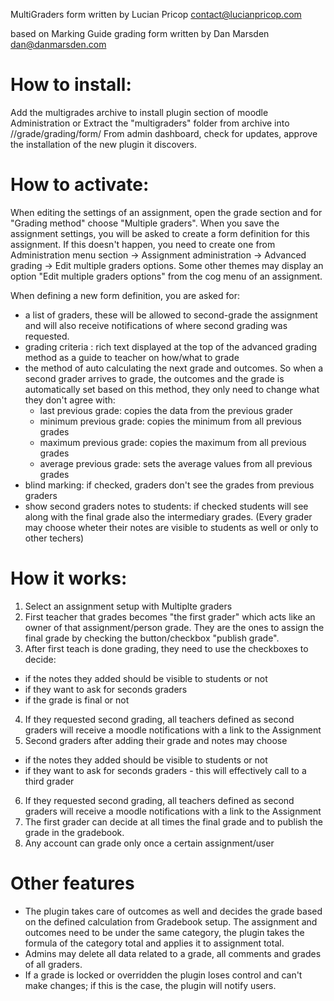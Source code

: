 MultiGraders form written by Lucian Pricop <contact@lucianpricop.com>

based on Marking Guide grading form written by Dan Marsden <dan@danmarsden.com>

# How to install:

Add the multigrades archive to install plugin section of moodle Administration or Extract the "multigraders" folder from archive into /<your moodle folder>/grade/grading/form/
From admin dashboard, check for updates, approve the installation of the new plugin it discovers.

# How to activate:

When editing the settings of an assignment, open the grade section and for "Grading method" choose "Multiple graders".
When you save the assignment settings, you will be asked to create a form definition for this assignment. If this doesn't happen, you need to create one from Administration menu
section -> Assignment administration -> Advanced grading -> Edit multiple graders options. Some other themes may display an option "Edit multiple graders options" from the cog menu of an assignment.

When defining a new form definition, you are asked for:
 - a list of graders, these will be allowed to second-grade the assignment and will also receive notifications of where second grading was requested.
 - grading criteria : rich text displayed at the top of the advanced grading method as a guide to teacher on how/what to grade
 - the method of auto calculating the next grade and outcomes. So when a second grader arrives to grade, the outcomes and the grade is automatically set based on this method, they only need to change what they don't agree with:
   - last previous grade: copies the data from the previous grader
   - minimum previous grade: copies the minimum from all previous grades
   - maximum previous grade: copies the maximum from all previous grades
   - average previous grade: sets the average values from all previous grades
 - blind marking: if checked, graders don't see the grades from previous graders
 - show second graders notes to students: if checked students will see along with the final grade also the intermediary grades. (Every grader may choose wheter their notes are visible to students as well or only to other techers)

# How it works:

1. Select an assignment setup with Multiplte graders
2. First teacher that grades becomes "the first grader" which acts like an owner of that assignment/person grade. They are the ones to assign the final grade by checking the button/checkbox "publish grade".
3. After first teach is done grading, they need to use the checkboxes to decide:
 - if the notes they added should be visible to students or not
 - if they want to ask for seconds graders
 - if the grade is final or not
4. If they requested second grading, all teachers defined as second graders will receive a moodle notifications with a link to the Assignment
5. Second graders after adding their grade and notes may choose
 - if the notes they added should be visible to students or not
 - if they want to ask for seconds graders - this will effectively call to a third grader
6. If they requested second grading, all teachers defined as second graders will receive a moodle notifications with a link to the Assignment
7. The first grader can decide at all times the final grade and to publish the grade in the gradebook.
8. Any account can grade only once a certain assignment/user

# Other features

- The plugin takes care of outcomes as well and decides the grade based on the defined calculation from Gradebook setup. 
The assignment and outcomes need to be under the same category, the plugin takes the formula of the category total and applies it to assignment total. 
- Admins may delete all data related to a grade, all comments and grades of all graders.
- If a grade is locked or overridden the plugin loses control and can't make changes; if this is the case, the plugin will notify users. 




